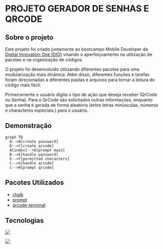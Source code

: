 # PROJETO GERADOR DE SENHAS E QRCODE

## Sobre o projeto

Este projeto foi criado juntamente ao bootcampo Mobile Developer da [Digital Innovation One (DIO)](https://www.dio.me/) visando o aperfeiçoamento na utilização de pacotes e na organização de códigos.



O projeto foi desenvolvido utilizando diferentes pacotes para uma modularização mais dinâmca. Além disso, diferentes funções e tarefas foram direcionadas a diferentes pastas e arquivos para tornar a leitura do código mais fácil.



Primeiramente o usuário digita o tipo de ação que deseja receber (QrCode ou Senha). Para o QrCode são solicitados outras informações, enquanto que a senha é gerada de forma aleatória (entre letras minúsculas, números e characteres especiais.) para o usuário.



## Demonstração

```mermaid
graph TD
  D-->B[create password]
  D-->C[create qrcode]
  A[index]-->D[prompt main]
  B-->E[handle password]
  E-->F[permitted characters]
  C-->G[handle qrcode]
  C-->H[prompt qrcode]
```



## Pacotes Utilizados 
- [chalk](https://www.npmjs.com/package/chalk)
- [prompt](https://www.npmjs.com/package/npm/v/9.6.7?activeTab=readme)
- [qrcode-terminal](https://www.npmjs.com/package/qrcode-terminal)

## Tecnologias

![](https://img.shields.io/badge/-Node.js-217a00?logo=nodedotjs\&logoColor=white\&style=plastic)

![](https://img.shields.io/badge/-JavaScript-fbff00?logo=javascript\&logoColor=white\&style=plastic)



